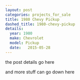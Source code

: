 ```yaml
---
layout: post
categories: projects_for_sale
title: 1980 Chevy Pickup
dashed_title: 1980-chevy-pickup
details:
  year: 1980
  make: Chevrolet
  model: Pickup
  date:   2015-05-28
---
```


the post details go here

and more stuff can go down here
